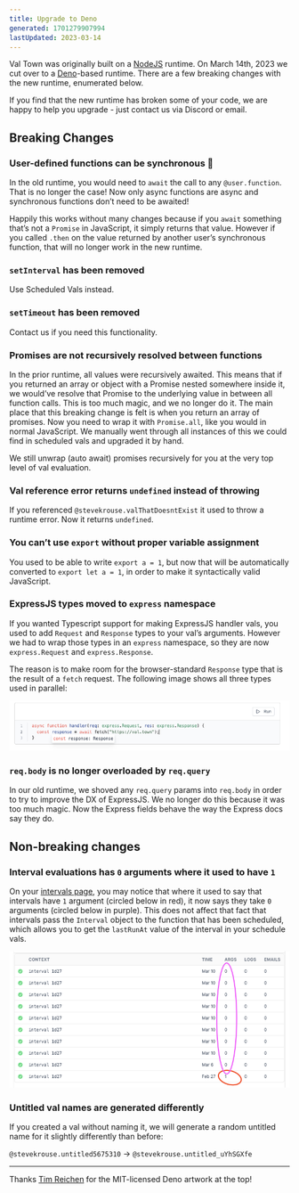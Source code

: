 ```yaml
---
title: Upgrade to Deno
generated: 1701279907994
lastUpdated: 2023-03-14
---
```


Val Town was originally built on a [NodeJS](https://nodejs.org/en) runtime. On
March 14th, 2023 we cut over to a [Deno](https://deno.com/)-based runtime. There
are a few breaking changes with the new runtime, enumerated below.

If you find that the new runtime has broken some of your code, we are happy to
help you upgrade - just contact us via Discord or email.

## Breaking Changes

### User-defined functions can be synchronous 🥳

In the old runtime, you would need to `await` the call to any `@user.function`.
That is no longer the case! Now only async functions are async and synchronous
functions don’t need to be awaited!

Happily this works without many changes because if you `await` something that’s
not a `Promise` in JavaScript, it simply returns that value. However if you
called `.then` on the value returned by another user’s synchronous function,
that will no longer work in the new runtime.

### `setInterval` has been removed

Use Scheduled Vals instead.

### `setTimeout` has been removed

Contact us if you need this functionality.

### Promises are not recursively resolved between functions

In the prior runtime, all values were recursively awaited. This means that if
you returned an array or object with a Promise nested somewhere inside it, we
would’ve resolve that Promise to the underlying value in between all function
calls. This is too much magic, and we no longer do it. The main place that this
breaking change is felt is when you return an array of promises. Now you need to
wrap it with `Promise.all`, like you would in normal JavaScript. We manually
went through all instances of this we could find in scheduled vals and upgraded
it by hand.

We still unwrap (auto await) promises recursively for you at the very top level
of val evaluation.

### Val reference error returns `undefined` instead of throwing

If you referenced `@stevekrouse.valThatDoesntExist` it used to throw a runtime
error. Now it returns `undefined`.

### You can’t use `export` without proper variable assignment

You used to be able to write `export a = 1`, but now that will be automatically
converted to `export let a = 1`, in order to make it syntactically valid
JavaScript.

### ExpressJS types moved to `express` namespace

If you wanted Typescript support for making ExpressJS handler vals, you used to
add `Request` and `Response` types to your val’s arguments. However we had to
wrap those types in an `express` namespace, so they are now `express.Request`
and `express.Response`.

The reason is to make room for the browser-standard `Response` type that is the
result of a `fetch` request. The following image shows all three types used in
parallel:

![Screenshot 2023-03-14 at 3.32.12 PM.png](./upgrade-to-deno/screenshot_2023-03-14_at_33212_pm.png)

### `req.body` is no longer overloaded by `req.query`

In our old runtime, we shoved any `req.query` params into `req.body` in order to
try to improve the DX of ExpressJS. We no longer do this because it was too much
magic. Now the Express fields behave the way the Express docs say they do.

## Non-breaking changes

### Interval evaluations has `0` arguments where it used to have `1`

On your [intervals page](https://www.val.town/settings/intervals), you may
notice that where it used to say that intervals have `1` argument (circled below
in red), it now says they take `0` arguments (circled below in purple). This
does not affect that fact that intervals pass the `Interval` object to the
function that has been scheduled, which allows you to get the `lastRunAt` value
of the interval in your schedule vals.

![Screenshot 2023-03-14 at 2.27.48 PM.png](./upgrade-to-deno/screenshot_2023-03-14_at_22748_pm.png)

### Untitled val names are generated differently

If you created a val without naming it, we will generate a random untitled name
for it slightly differently than before:

`@stevekrouse.untitled5675310` → `@stevekrouse.untitled_uYhSGXfe`

---

Thanks [Tim Reichen](https://github.com/timreichen) for the MIT-licensed Deno
artwork at the top!
